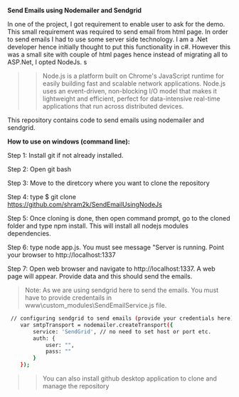 **Send Emails using Nodemailer and Sendgrid**

In one of the project, I got requirement to enable user to ask for the demo. This small requirement was required to send email from html page. In order to send emails I had to use some server side technology. I am a .Net developer hence initially thought to put this functionality in c#. However this was a small site with couple of html pages hence instead of migrating all to ASP.Net, I opted NodeJs. s 

>>Node.js is a platform built on Chrome's JavaScript runtime for easily building fast and scalable network applications. Node.js uses an event-driven, non-blocking I/O model that makes it lightweight and efficient, perfect for data-intensive real-time applications that run across distributed devices.

This repository contains code to send emails using nodemailer and sendgrid.

**How to use on windows (command line):**

Step 1: Install git if not already installed.

Step 2: Open git bash

Step 3: Move to the diretcory where you want to clone the repository

Step 4: type $ git clone https://github.com/shram2k/SendEmailUsingNodeJs <foldername optionally>

Step 5: Once cloning is done, then open command prompt, go to the cloned folder and type npm install. This will install all nodejs modules dependencies.

Step 6: type node app.js. You must see message "Server is running. Point your browser to http://localhost:1337


Step 7: Open web browser and navigate to http://localhost:1337. A web page will appear. Provide data and this should send the emails.


>Note: As we are using sendgrid here to send the emails. You must have to provide credentails in www\custom_modules\SendEmailService.js file.
```sh
 // configuring sendgrid to send emails (provide your credentials here)
 	var smtpTransport = nodemailer.createTransport({
        service: 'SendGrid', // no need to set host or port etc.
		auth: {
			user: "",
			pass: ""
		}
	}); 
```
>> You can also install github desktop application to clone and manage the repository
